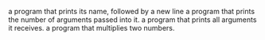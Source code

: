 a program that prints its name, followed by a new line
 a program that prints the number of arguments passed into it.
a program that prints all arguments it receives.
 a program that multiplies two numbers.

